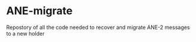 # ANE-migrate
Repostory of all the code needed  to recover and migrate ANE-2 messages to a new holder 
